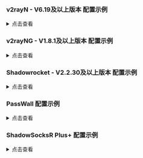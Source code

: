 ### v2rayN - V6.19及以上版本 配置示例

<details><summary>点击查看</summary><br>

| 名称 | 值 |
| :--- | :--- |
| 地址 | 服务端的 IP |
| 端口 | 443 |
| 用户ID | chika |
| 流控 | xtls-rprx-vision |
| 传输层安全 | reality |
| SNI | `www.lovelive-anime.jp` |
| Fingerprint | chrome |
| PublicKey | Z84J2IelR9ch3k8VtlVhhs5ycBUlXA7wHBWcBrjqnAw |
| ShortId | 6ba85179e30d4fc2 |
| SpiderX | 留空 |

</details>

### v2rayNG - V1.8.1及以上版本 配置示例

<details><summary>点击查看</summary><br>

| 名称 | 值 |
| :--- | :--- |
| 地址(address) | 服务端的 IP |
| 端口(prot) | 443 |
| 用户ID(id) | chika |
| 流控(flow) | xtls-rprx-vision |
| 加密方式(encryption) | none |
| 传输协议(network) | tcp |
| 伪装类型(type) | none |
| 伪装域名(host) | 留空 |
| path | 留空 |
| 传输层安全(tls) | reality |
| SNI | `www.lovelive-anime.jp` |
| Fingerprint | chrome |
| PublicKey | Z84J2IelR9ch3k8VtlVhhs5ycBUlXA7wHBWcBrjqnAw |
| ShortID | 6ba85179e30d4fc2 |
| SpiderX | 留空 |

</details>

### Shadowrocket - V2.2.30及以上版本 配置示例

<details><summary>点击查看</summary><br>

| 名称 | 值 |
| :--- | :--- |
| 类型 | VLESS |
| 地址 | 服务端的 IP |
| 端口 | 443 |
| UUID | chika |
| TLS | 选上 |
| XTLS | xtls-rprx-vision |
| 允许不安全 | 不选 |
| SNI | `www.lovelive-anime.jp` |
| ALPN | 留空 |
| 公钥 | Z84J2IelR9ch3k8VtlVhhs5ycBUlXA7wHBWcBrjqnAw |
| 短 ID | 6ba85179e30d4fc2 |
| 传输方式 | none |
| 多路复用 | 不选 |
| TCP 快速打开 | 不选 |
| UDP 转发 | 选上 |
| 代理通过 | 留空 |

</details>

### PassWall 配置示例

<details><summary>点击查看</summary><br>

| 名称 | 值 |
| :--- | :--- |
| 类型 | Xray |
| 传输协议 | VLESS |
| 地址（支持域名） | 服务端的 IP |
| 端口 | 443 |
| 加密方式 | none |
| ID | chika |
| TLS | 勾上 |
| flow | xtls-rprx-vision |
| REALITY | 勾上 |
| 域名 | `www.lovelive-anime.jp` |
| 公钥 | Z84J2IelR9ch3k8VtlVhhs5ycBUlXA7wHBWcBrjqnAw |
| Short Id | 6ba85179e30d4fc2 |
| Spider X | 留空 |
| 指纹伪造 | chrome |
| 传输协议 | TCP |
| 伪装类型 | none |

</details>

### ShadowSocksR Plus+ 配置示例

<details><summary>点击查看</summary><br>

| 名称 | 值 |
| :--- | :--- |
| 服务器节点类型 | V2Ray/Xray |
| V2Ray/XRay 协议 | VLESS |
| 服务器地址 | 服务端的 IP |
| 端口 | 443 |
| Vmess/VLESS ID (UUID) | chika |
| VLESS 加密 | none |
| 传输协议 | TCP |
| 伪装类型 | 无 |
| TLS | 不勾 |
| REALITY | 勾上 |
| Public key | Z84J2IelR9ch3k8VtlVhhs5ycBUlXA7wHBWcBrjqnAw |
| Short ID | 6ba85179e30d4fc2 |
| spiderX | 留空 |
| 流控（Flow） | xtls-rprx-vision |
| 指纹伪造 | chrome |
| TLS 主机名 | `www.lovelive-anime.jp` |
| Mux | 不勾 |
| 启用自动切换 | 不勾 |
| 本地端口 | 1234 |

</details>
